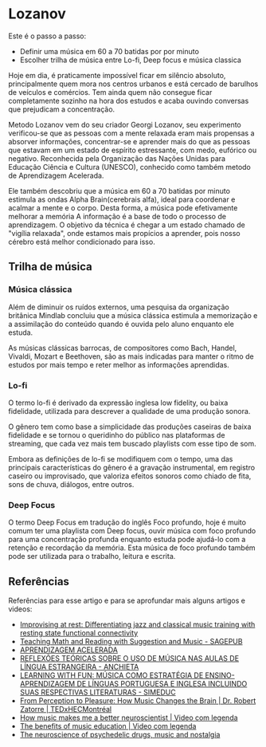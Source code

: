 # **Lozanov**

Este é o passo a passo:
- Definir uma música em 60 a 70 batidas por por minuto
- Escolher trilha de música entre Lo-fi, Deep focus e música classica

Hoje em dia, é praticamente impossível ficar em silêncio absoluto, principalmente 
quem mora nos centros urbanos e está cercado de barulhos de veículos e comércios. 
Tem ainda quem não consegue ficar completamente sozinho na hora dos estudos e 
acaba ouvindo conversas que prejudicam a concentração.

Metodo Lozanov vem do seu criador Georgi Lozanov, seu experimento verificou-se que 
as pessoas com a mente relaxada eram mais propensas a absorver informações, 
concentrar-se e aprender mais do que as pessoas que estavam em um estado de 
espírito estressante, com medo, eufórico ou negativo. Reconhecida pela Organização 
das Nações Unidas para Educação Ciência e Cultura (UNESCO), conhecido como também
metodo de Aprendizagem Acelerada.

Ele também descobriu que a música em 60 a 70 batidas por minuto estimula as ondas
Alpha Brain(cerebrais alfa), ideal para coordenar e acalmar a mente e o corpo. 
Desta forma, a música pode efetivamente melhorar a memória A informação é a base 
de todo o processo de aprendizagem. O objetivo da técnica é chegar a um estado 
chamado de "vigília relaxada", onde estamos mais propícios a aprender, pois nosso 
cérebro está melhor condicionado para isso.

## Trilha de música

### Música clássica 
Além de diminuir os ruídos externos, uma pesquisa da organização britânica Mindlab 
concluiu que a música clássica estimula a memorização e a assimilação do conteúdo 
quando é ouvida pelo aluno enquanto ele estuda. 
 
As músicas clássicas barrocas, de compositores como  Bach, Handel, Vivaldi, Mozart 
e Beethoven, são as mais indicadas para manter o ritmo de estudos por mais tempo 
e reter melhor as informações aprendidas.

### Lo-fi 
O termo lo-fi é derivado da expressão inglesa low fidelity, ou baixa fidelidade, 
utilizada para descrever a qualidade de uma produção sonora.

O gênero tem como base a simplicidade das produções caseiras de baixa fidelidade 
e se tornou o queridinho do público nas plataformas de streaming, que cada vez 
mais tem buscado playlists com esse tipo de som.

Embora as definições de lo-fi se modifiquem com o tempo, uma das principais 
características do gênero é a gravação instrumental, em registro caseiro ou 
improvisado, que valoriza efeitos sonoros como chiado de fita, sons de chuva, 
diálogos, entre outros.

### Deep Focus
O termo Deep Focus em tradução do inglês Foco profundo, hoje é muito comum ter
uma playlista com Deep focus, ouvir música com foco profundo para uma concentração 
profunda enquanto estuda pode ajudá-lo com a retenção e recordação da memória. 
Esta música de foco profundo também pode ser utilizada para o trabalho, leitura 
e escrita.

## Referências
Referências para esse artigo e para se aprofundar mais alguns artigos e videos:
- [Improvising at rest: Differentiating jazz and classical music training with resting state functional connectivity](https://www.sciencedirect.com/science/article/pii/S1053811919309759?via%3Dihub)
- [Teaching Math and Reading with Suggestion and Music - SAGEPUB](https://journals.sagepub.com/doi/pdf/10.1177/105345128001600107)
- [APRENDIZAGEM ACELERADA](http://www.diaadiaeducacao.pr.gov.br/portals/roteiropedagogico/recursometod/3664_aprendizagem_acelerada.pdf)
- [REFLEXÕES TEÓRICAS SOBRE O USO DE MÚSICA NAS AULAS DE LÍNGUA ESTRANGEIRA - ANCHIETA](https://revistas.anchieta.br/index.php/RevistaInterseccoes/article/view/1194)
- [LEARNING WITH FUN: MÚSICA COMO ESTRATÉGIA DE ENSINO-APRENDIZAGEM DE LÍNGUAS PORTUGUESA E INGLESA INCLUINDO SUAS RESPECTIVAS LITERATURAS - SIMEDUC](https://eventos.set.edu.br/simeduc/article/view/14714)
- [From Perception to Pleasure: How Music Changes the Brain | Dr. Robert Zatorre | TEDxHECMontréal](https://www.youtube.com/watch?v=KVX8j5s53Os)
- [How music makes me a better neuroscientist | Video com legenda](https://www.ted.com/talks/indre_viskontas_how_music_makes_me_a_better_neuroscientist)
- [The benefits of music education | Video com legenda](https://www.ted.com/talks/anita_collins_the_benefits_of_music_education)
- [The neuroscience of psychedelic drugs, music and nostalgia](https://www.ted.com/talks/frederick_streeter_barrett_the_neuroscience_of_psychedelic_drugs_music_and_nostalgia)